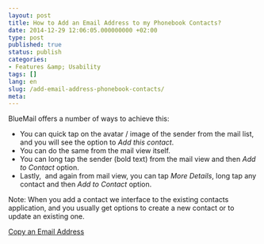 ```yaml
---
layout: post
title: How to Add an Email Address to my Phonebook Contacts?
date: 2014-12-29 12:06:05.000000000 +02:00
type: post
published: true
status: publish
categories:
- Features &amp; Usability
tags: []
lang: en
slug: /add-email-address-phonebook-contacts/
meta:
---
```


BlueMail offers a number of ways to achieve this:

* You can quick tap on the avatar / image of the sender from the mail list, and you will see the option to *Add this contact*.
* You can do the same from the mail view itself.
* You can long tap the sender (bold text) from the mail view and then *Add to Contact* option.
* Lastly,  and again from mail view, you can tap *More Details*, long tap any contact and then *Add to Contact* option.

Note: When you add a contact we interface to the existing contacts application, and you usually get options to create a new contact or to update an existing one.

[Copy an Email Address](/copy-email-address/)
